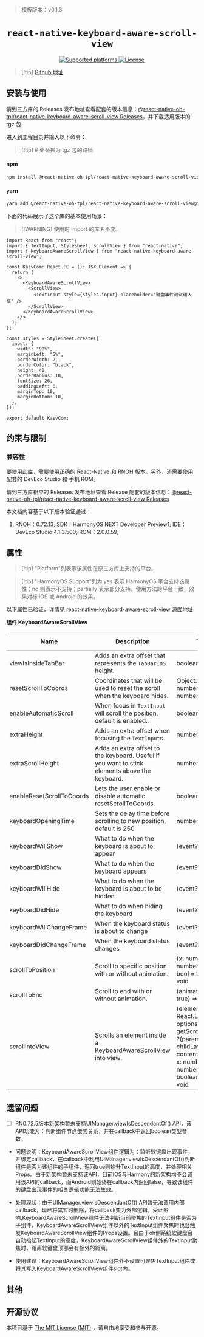 > 模板版本：v0.1.3

<p align="center">
  <h1 align="center"> <code>react-native-keyboard-aware-scroll-view</code> </h1>
</p>
<p align="center">
    <a href="https://github.com/react-native-oh-library/react-native-keyboard-aware-scroll-view">
        <img src="https://img.shields.io/badge/platforms-ios%20|%20android%20|%20web%20|%20harmony%20-lightgrey.svg" alt="Supported platforms" />
    </a>
    <a href="https://github.com/react-native-oh-library/react-native-keyboard-aware-scroll-view/blob/sig/LICENSE">
        <img src="https://img.shields.io/badge/license-MIT-green.svg" alt="License" />
    </a>
</p>

> [!tip] [Github 地址](https://github.com/react-native-oh-library/react-native-keyboard-aware-scroll-view)

## 安装与使用

请到三方库的 Releases 发布地址查看配套的版本信息：[@react-native-oh-tpl/react-native-keyboard-aware-scroll-view Releases](https://github.com/react-native-oh-library/react-native-keyboard-aware-scroll-view/releases)，并下载适用版本的 tgz 包

进入到工程目录并输入以下命令：

<!-- tabs:start -->

> [!tip] # 处替换为 tgz 包的路径

#### **npm**

```bash
npm install @react-native-oh-tpl/react-native-keyboard-aware-scroll-view@file:#
```

#### **yarn**

```bash
yarn add @react-native-oh-tpl/react-native-keyboard-aware-scroll-view@file:#
```

<!-- tabs:end -->

下面的代码展示了这个库的基本使用场景：

> [!WARNING] 使用时 import 的库名不变。

<!-- {% raw %} -->
```tsx
import React from "react";
import { TextInput, StyleSheet, ScrollView } from "react-native";
import { KeyboardAwareScrollView } from "react-native-keyboard-aware-scroll-view";

const KasvCom: React.FC = (): JSX.Element => {
  return (
    <>
      <KeyboardAwareScrollView>
        <ScrollView>
          <TextInput style={styles.input} placeholder="键盘事件测试输入框" />
        </ScrollView>
      </KeyboardAwareScrollView>
    </>
  );
};

const styles = StyleSheet.create({
  input: {
    width: "90%",
    marginLeft: "5%",
    borderWidth: 2,
    borderColor: "black",
    height: 40,
    borderRadius: 10,
    fontSize: 26,
    paddingLeft: 6,
    marginTop: 10,
    marginBottom: 10,
  },
});

export default KasvCom;
```
<!-- {% endraw %} -->

## 约束与限制

### 兼容性

要使用此库，需要使用正确的 React-Native 和 RNOH 版本。另外，还需要使用配套的 DevEco Studio 和 手机 ROM。

请到三方库相应的 Releases 发布地址查看 Release 配套的版本信息：[@react-native-oh-tpl/react-native-keyboard-aware-scroll-view Releases](https://github.com/react-native-oh-library/react-native-keyboard-aware-scroll-view/releases)

本文档内容基于以下版本验证通过：

1. RNOH：0.72.13; SDK：HarmonyOS NEXT Developer Preview1; IDE：DevEco Studio 4.1.3.500; ROM：2.0.0.59;

## 属性

> [!tip] "Platform"列表示该属性在原三方库上支持的平台。

> [!tip] "HarmonyOS Support"列为 yes 表示 HarmonyOS 平台支持该属性；no 则表示不支持；partially 表示部分支持。使用方法跨平台一致，效果对标 iOS 或 Android 的效果。

以下属性已验证，详情见 [react-native-keyboard-aware-scroll-view 源库地址](https://github.com/APSL/react-native-keyboard-aware-scroll-view)

**组件 KeyboardAwareScrollView**

| Name                      | Description                                                                                    | Type                                                                                                                                                             | Required | Platform | HarmonyOS Support |
| ------------------------- | ---------------------------------------------------------------------------------------------- | ---------------------------------------------------------------------------------------------------------------------------------------------------------------- | -------- | -------- | ----------------- |
| viewIsInsideTabBar        | Adds an extra offset that represents the `TabBarIOS` height.                                   | boolean                                                                                                                                                          | NO       | IOS      | NO                |
| resetScrollToCoords       | Coordinates that will be used to reset the scroll when the keyboard hides.                     | Object: {x: number, y: number}                                                                                                                                   | NO       | All      | YES               |
| enableAutomaticScroll     | When focus in `TextInput` will scroll the position, default is enabled.                        | boolean                                                                                                                                                          | NO       | All      | YES               |
| extraHeight               | Adds an extra offset when focusing the `TextInput`s.                                           | number                                                                                                                                                           | NO       | All      | YES               |
| extraScrollHeight         | Adds an extra offset to the keyboard. Useful if you want to stick elements above the keyboard. | number                                                                                                                                                           | NO       | All      | YES               |
| enableResetScrollToCoords | Lets the user enable or disable automatic resetScrollToCoords.                                 | boolean                                                                                                                                                          | NO       | All      | YES               |
| keyboardOpeningTime       | Sets the delay time before scrolling to new position, default is 250                           | number                                                                                                                                                           | NO       | IOS      | NO                |
| keyboardWillShow          | What to do when the keyboard is about to appear                                                | (event?) => void                                                                                                                                                 | NO       | IOS      | NO                |
| keyboardDidShow           | What to do when the keyboard appears                                                           | (event?) => void                                                                                                                                                 | NO       | All      | YES               |
| keyboardWillHide          | What to do when the keyboard is about to be hidden                                             | (event?) => void                                                                                                                                                 | NO       | IOS      | NO                |
| keyboardDidHide           | What to do when hiding the keyboard                                                            | (event?) => void                                                                                                                                                 | NO       | All      | YES               |
| keyboardWillChangeFrame   | When the keyboard status is about to change                                                    | (event?) => void                                                                                                                                                 | NO       | IOS      | NO                |
| keyboardDidChangeFrame    | When the keyboard status changes                                                               | (event?) => void                                                                                                                                                 | NO       | IOS      | NO                |
| scrollToPosition          | Scroll to specific position with or without animation.                                         | (x: number, y: number, animated: bool = true) => void                                                                                                            | NO       | All      | YES               |
| scrollToEnd               | Scroll to end with or without animation.                                                       | (animated?: bool = true) => void                                                                                                                                 | NO       | All      | YES               |
| scrollIntoView            | Scrolls an element inside a KeyboardAwareScrollView into view.                                 | (element: React.Element<\*>, options: { getScrollPosition: ?(parentLayout, childLayout, contentOffset) => { x: number, y: number, animated: boolean } }) => void | NO       | All      | NO                |

## 遗留问题

- [ ] RN0.72.5版本新架构暂未支持UIManager.viewIsDescendantOf() API，该API功能为：判断组件节点嵌套关系，并在callback中返回boolean类型参数。

- 问题说明：KeyboardAwareScrollView组件逻辑为：监听软键盘出现事件，并绑定callback，在callback中利用UIManager.viewIsDescendantOf()判断组件是否为该组件的子组件，返回true则抬升TextInput的高度，并处理相关Props。由于新架构暂未支持该API，目前IOS与Harmony的新架构均不会调用该API的callback，而Android则始终在callback内返回false，导致该组件的键盘出现事件的相关逻辑功能无法生效。
- 处理现状：由于UIManager.viewIsDescendantOf() API暂无法调用内部callback，现已将其暂时删除，将callback变为外部逻辑。受此影响,KeyboardAwareScrollView组件无法判断当前聚焦的TextInput组件是否为子组件，KeyboardAwareScrollView组件以外的TextInput组件聚焦时也会触发KeyboardAwareScrollView组件的Props设置。且由于oh侧系统软键盘会自动抬起TextInput的高度，KeyboardAwareScrollView组件外的TextInput聚焦时，距离软键盘顶部会有额外的距离。

- 使用建议：KeyboardAwareScrollView组件外不设置可聚焦TextInput组件或将其写入KeyboardAwareScrollView组件slot内。

## 其他

## 开源协议

本项目基于 [The MIT License (MIT)](https://github.com/APSL/react-native-keyboard-aware-scroll-view/blob/master/LICENSE) ，请自由地享受和参与开源。
